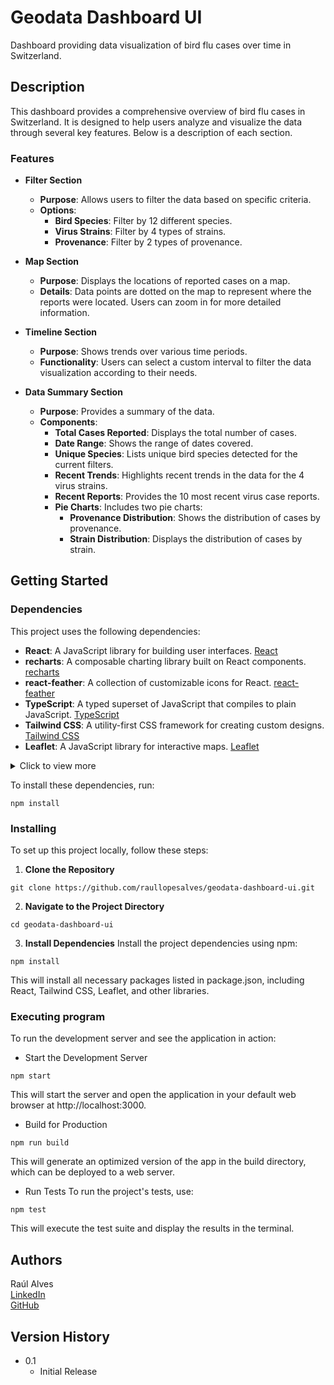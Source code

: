 # Geodata Dashboard UI

Dashboard providing data visualization of bird flu cases over time in Switzerland.

## Description

This dashboard provides a comprehensive overview of bird flu cases in Switzerland. It is designed to help users analyze and visualize the data through several key features. Below is a description of each section.

### Features

- **Filter Section**

  - **Purpose**: Allows users to filter the data based on specific criteria.
  - **Options**:
    - **Bird Species**: Filter by 12 different species.
    - **Virus Strains**: Filter by 4 types of strains.
    - **Provenance**: Filter by 2 types of provenance.

- **Map Section**

  - **Purpose**: Displays the locations of reported cases on a map.
  - **Details**: Data points are dotted on the map to represent where the reports were located. Users can zoom in for more detailed information.

- **Timeline Section**

  - **Purpose**: Shows trends over various time periods.
  - **Functionality**: Users can select a custom interval to filter the data visualization according to their needs.

- **Data Summary Section**
  - **Purpose**: Provides a summary of the data.
  - **Components**:
    - **Total Cases Reported**: Displays the total number of cases.
    - **Date Range**: Shows the range of dates covered.
    - **Unique Species**: Lists unique bird species detected for the current filters.
    - **Recent Trends**: Highlights recent trends in the data for the 4 virus strains.
    - **Recent Reports**: Provides the 10 most recent virus case reports.
    - **Pie Charts**: Includes two pie charts:
      - **Provenance Distribution**: Shows the distribution of cases by provenance.
      - **Strain Distribution**: Displays the distribution of cases by strain.

## Getting Started

### Dependencies

This project uses the following dependencies:

- **React**: A JavaScript library for building user interfaces. [React](https://reactjs.org/)
- **recharts**: A composable charting library built on React components. [recharts](https://recharts.org/)
- **react-feather**: A collection of customizable icons for React. [react-feather](https://feathericons.com/)
- **TypeScript**: A typed superset of JavaScript that compiles to plain JavaScript. [TypeScript](https://www.typescriptlang.org/)
- **Tailwind CSS**: A utility-first CSS framework for creating custom designs. [Tailwind CSS](https://tailwindcss.com/)
- **Leaflet**: A JavaScript library for interactive maps. [Leaflet](https://leafletjs.com/)

<details>
    <summary>Click to view more</summary>
    - **@mui/material**: Material-UI provides a set of React components that implement Google's Material Design. [MUI](https://mui.com/)
    - **Ant Design**: A design system for enterprise-level products. [Ant Design](https://ant.design/)
    - **chart.js**: A popular JavaScript library for creating charts. [Chart.js](https://www.chartjs.org/)
    - **react-chartjs-2**: A wrapper for Chart.js that makes it easy to use in React. [react-chartjs-2](https://github.com/reactchartjs/react-chartjs-2)
    - **react-datepicker**: A datepicker component for React. [react-datepicker](https://reactdatepicker.com/)
    - **lodash**: A JavaScript utility library that provides various functions for common programming tasks. [Lodash](https://lodash.com/)
    - **rc-slider**: A React component for sliders. [rc-slider](https://github.com/react-component/slider)
    - **react-papaparse**: A React wrapper for PapaParse, a powerful CSV parser. [react-papaparse](https://github.com/Greentube/react-papaparse)
    - **leaflet.markercluster**: A plugin for Leaflet that clusters markers on maps. [leaflet.markercluster](https://github.com/Leaflet/Leaflet.markercluster)
    - **react-leaflet**: React components for Leaflet maps. [react-leaflet](https://react-leaflet.js.org/)
    - **react-leaflet-markercluster**: A React wrapper for the Leaflet.markercluster plugin. [react-leaflet-markercluster](https://github.com/flexdinesh/react-leaflet-markercluster)
    - **tailwind-scrollbar**: A plugin for adding custom scrollbars to Tailwind CSS. [tailwind-scrollbar](https://github.com/adoxography/tailwind-scrollbar)
    - **@emotion/react** and **@emotion/styled**: Libraries for writing CSS styles with JavaScript. [Emotion](https://emotion.sh/docs/introduction)
    - **@testing-library/react** and **@testing-library/jest-dom**: Libraries for testing React components and DOM elements. [Testing Library](https://testing-library.com/)
    - **typescript**: A typed superset of JavaScript that compiles to plain JavaScript. [TypeScript](https://www.typescriptlang.org/)
    - **web-vitals**: A library for measuring web performance. [web-vitals](https://github.com/GoogleChrome/web-vitals)
</details>

To install these dependencies, run:

```
npm install
```

### Installing

To set up this project locally, follow these steps:

1. **Clone the Repository**

```
git clone https://github.com/raullopesalves/geodata-dashboard-ui.git
```

2. **Navigate to the Project Directory**

```
cd geodata-dashboard-ui
```

3. **Install Dependencies**
   Install the project dependencies using npm:

```
npm install
```

This will install all necessary packages listed in package.json, including React, Tailwind CSS, Leaflet, and other libraries.

### Executing program

To run the development server and see the application in action:

- Start the Development Server

```
npm start
```

This will start the server and open the application in your default web browser at http://localhost:3000.

- Build for Production

```
npm run build
```

This will generate an optimized version of the app in the build directory, which can be deployed to a web server.

- Run Tests
  To run the project's tests, use:

```
npm test
```

This will execute the test suite and display the results in the terminal.

## Authors

Raúl Alves \
[LinkedIn](https://www.linkedin.com/in/ra%C3%BAl-alves-b870a8210/) \
[GitHub](https://github.com/raullopesalves)

## Version History

- 0.1
  - Initial Release
